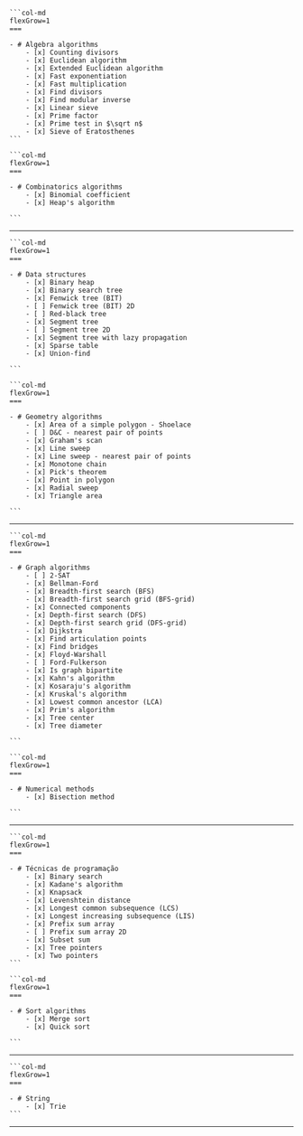 ````col
```col-md
flexGrow=1
===

- # Algebra algorithms
	- [x] Counting divisors
	- [x] Euclidean algorithm
	- [x] Extended Euclidean algorithm
	- [x] Fast exponentiation
	- [x] Fast multiplication
	- [x] Find divisors
	- [x] Find modular inverse
	- [x] Linear sieve
	- [x] Prime factor
	- [x] Prime test in $\sqrt n$
	- [x] Sieve of Eratosthenes
```

```col-md
flexGrow=1
===

- # Combinatorics algorithms
	- [x] Binomial coefficient
	- [x] Heap's algorithm

```
````

---

````col
```col-md
flexGrow=1
===

- # Data structures
	- [x] Binary heap
	- [x] Binary search tree
	- [x] Fenwick tree (BIT)
	- [ ] Fenwick tree (BIT) 2D
	- [ ] Red-black tree
	- [x] Segment tree
	- [ ] Segment tree 2D
	- [x] Segment tree with lazy propagation
	- [x] Sparse table
	- [x] Union-find

```

```col-md
flexGrow=1
===

- # Geometry algorithms
	- [x] Area of a simple polygon - Shoelace
	- [ ] D&C - nearest pair of points
	- [x] Graham's scan
	- [x] Line sweep
	- [x] Line sweep - nearest pair of points
	- [x] Monotone chain
	- [x] Pick's theorem
	- [x] Point in polygon
	- [x] Radial sweep
	- [x] Triangle area

```
````

---

````col
```col-md
flexGrow=1
===

- # Graph algorithms
	- [ ] 2-SAT
	- [x] Bellman-Ford
	- [x] Breadth-first search (BFS)
	- [x] Breadth-first search grid (BFS-grid)
	- [x] Connected components
	- [x] Depth-first search (DFS)
	- [x] Depth-first search grid (DFS-grid)
	- [x] Dijkstra
	- [x] Find articulation points
	- [x] Find bridges
	- [x] Floyd-Warshall
	- [ ] Ford-Fulkerson
	- [x] Is graph bipartite
	- [x] Kahn's algorithm
	- [x] Kosaraju's algorithm
	- [x] Kruskal's algorithm
	- [x] Lowest common ancestor (LCA)
	- [x] Prim's algorithm
	- [x] Tree center
	- [x] Tree diameter

```

```col-md
flexGrow=1
===

- # Numerical methods
	- [x] Bisection method

```
````

---

````col
```col-md
flexGrow=1
===

- # Técnicas de programação
	- [x] Binary search
	- [x] Kadane's algorithm
	- [x] Knapsack
	- [x] Levenshtein distance
	- [x] Longest common subsequence (LCS)
	- [x] Longest increasing subsequence (LIS)
	- [x] Prefix sum array
	- [ ] Prefix sum array 2D
	- [x] Subset sum
	- [x] Tree pointers
	- [x] Two pointers
```

```col-md
flexGrow=1
===

- # Sort algorithms
	- [x] Merge sort
	- [x] Quick sort

```
````

---

````col
```col-md
flexGrow=1
===

- # String
	- [x] Trie
```
````

---